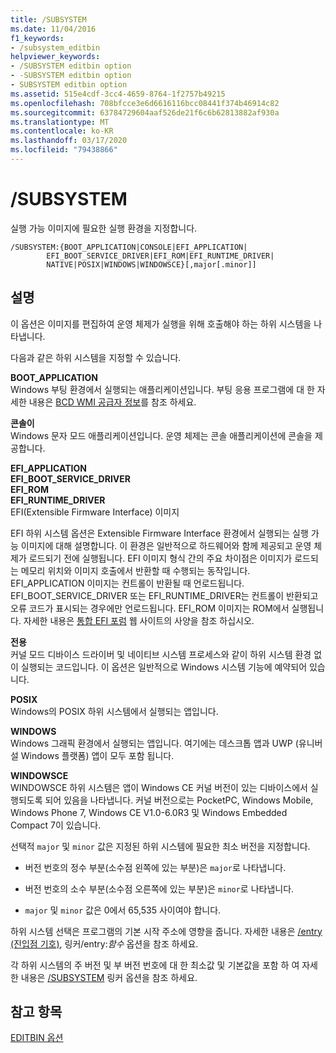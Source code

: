 ```yaml
---
title: /SUBSYSTEM
ms.date: 11/04/2016
f1_keywords:
- /subsystem_editbin
helpviewer_keywords:
- /SUBSYSTEM editbin option
- -SUBSYSTEM editbin option
- SUBSYSTEM editbin option
ms.assetid: 515e4cdf-3cc4-4659-8764-1f2757b49215
ms.openlocfilehash: 708bfcce3e6d6616116bcc08441f374b46914c82
ms.sourcegitcommit: 63784729604aaf526de21f6c6b62813882af930a
ms.translationtype: MT
ms.contentlocale: ko-KR
ms.lasthandoff: 03/17/2020
ms.locfileid: "79438866"
---
```

# <a name="subsystem"></a>/SUBSYSTEM

실행 가능 이미지에 필요한 실행 환경을 지정합니다.

```
/SUBSYSTEM:{BOOT_APPLICATION|CONSOLE|EFI_APPLICATION|
        EFI_BOOT_SERVICE_DRIVER|EFI_ROM|EFI_RUNTIME_DRIVER|
        NATIVE|POSIX|WINDOWS|WINDOWSCE}[,major[.minor]]
```

## <a name="remarks"></a>설명

이 옵션은 이미지를 편집하여 운영 체제가 실행을 위해 호출해야 하는 하위 시스템을 나타냅니다.

다음과 같은 하위 시스템을 지정할 수 있습니다.

**BOOT_APPLICATION**<br/>
Windows 부팅 환경에서 실행되는 애플리케이션입니다. 부팅 응용 프로그램에 대 한 자세한 내용은 [BCD WMI 공급자 정보](/previous-versions/windows/desktop/bcd/about-bcd)를 참조 하세요.

**콘솔이**<br/>
Windows 문자 모드 애플리케이션입니다. 운영 체제는 콘솔 애플리케이션에 콘솔을 제공합니다.

**EFI_APPLICATION**<br/>
**EFI_BOOT_SERVICE_DRIVER**<br/>
**EFI_ROM**<br/>
**EFI_RUNTIME_DRIVER**<br/>
EFI(Extensible Firmware Interface) 이미지

EFI 하위 시스템 옵션은 Extensible Firmware Interface 환경에서 실행되는 실행 가능 이미지에 대해 설명합니다. 이 환경은 일반적으로 하드웨어와 함께 제공되고 운영 체제가 로드되기 전에 실행됩니다. EFI 이미지 형식 간의 주요 차이점은 이미지가 로드되는 메모리 위치와 이미지 호출에서 반환할 때 수행되는 동작입니다. EFI_APPLICATION 이미지는 컨트롤이 반환될 때 언로드됩니다. EFI_BOOT_SERVICE_DRIVER 또는 EFI_RUNTIME_DRIVER는 컨트롤이 반환되고 오류 코드가 표시되는 경우에만 언로드됩니다. EFI_ROM 이미지는 ROM에서 실행됩니다. 자세한 내용은 [통합 EFI 포럼](https://www.uefi.org/) 웹 사이트의 사양을 참조 하십시오.

**전용**<br/>
커널 모드 디바이스 드라이버 및 네이티브 시스템 프로세스와 같이 하위 시스템 환경 없이 실행되는 코드입니다. 이 옵션은 일반적으로 Windows 시스템 기능에 예약되어 있습니다.

**POSIX**<br/>
Windows의 POSIX 하위 시스템에서 실행되는 앱입니다.

**WINDOWS**<br/>
Windows 그래픽 환경에서 실행되는 앱입니다. 여기에는 데스크톱 앱과 UWP (유니버설 Windows 플랫폼) 앱이 모두 포함 됩니다.

**WINDOWSCE**<br/>
WINDOWSCE 하위 시스템은 앱이 Windows CE 커널 버전이 있는 디바이스에서 실행되도록 되어 있음을 나타냅니다. 커널 버전으로는 PocketPC, Windows Mobile, Windows Phone 7, Windows CE V1.0-6.0R3 및 Windows Embedded Compact 7이 있습니다.

선택적 `major` 및 `minor` 값은 지정된 하위 시스템에 필요한 최소 버전을 지정합니다.

- 버전 번호의 정수 부분(소수점 왼쪽에 있는 부분)은 `major`로 나타냅니다.

- 버전 번호의 소수 부분(소수점 오른쪽에 있는 부분)은 `minor`로 나타냅니다.

- `major` 및 `minor` 값은 0에서 65,535 사이여야 합니다.

하위 시스템 선택은 프로그램의 기본 시작 주소에 영향을 줍니다. 자세한 내용은 [/entry (진입점 기호)](entry-entry-point-symbol.md), 링커/entry:*함수* 옵션을 참조 하세요.

각 하위 시스템의 주 버전 및 부 버전 번호에 대 한 최소값 및 기본값을 포함 하 여 자세한 내용은 [/SUBSYSTEM](subsystem-specify-subsystem.md) 링커 옵션을 참조 하세요.

## <a name="see-also"></a>참고 항목

[EDITBIN 옵션](editbin-options.md)
